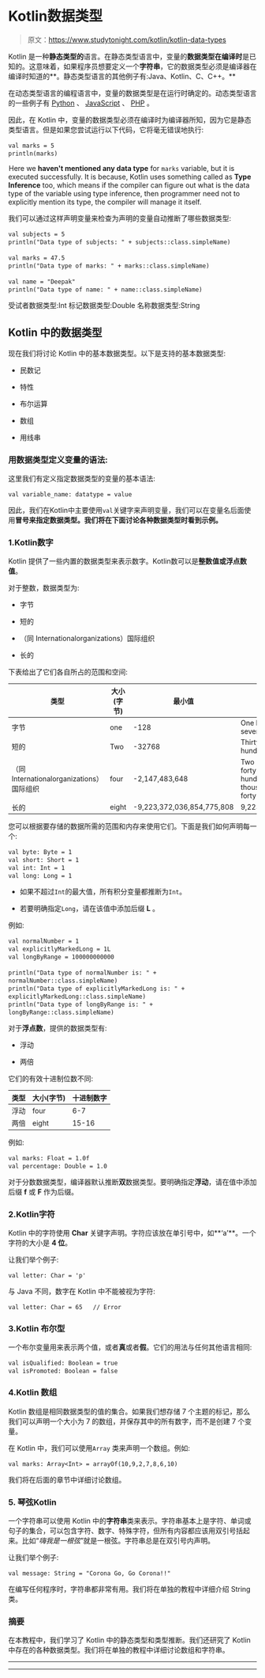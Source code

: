 # Kotlin数据类型

> 原文：<https://www.studytonight.com/kotlin/kotlin-data-types>

Kotlin 是一种**静态类型的**语言。在静态类型语言中，变量的**数据类型在编译时**是已知的。这意味着，如果程序员想要定义一个**字符串**，它的数据类型必须是编译器在编译时知道的**。静态类型语言的其他例子有:Java、Kotlin、C、C++。**

在动态类型语言的编程语言中，变量的数据类型是在运行时确定的。动态类型语言的一些例子有 [Python](https://studytonight.com/python) 、 [JavaScript](http://studytonight.com/javascript) 、 [PHP](http://studytonight.com/php) 。

因此，在 Kotlin 中，变量的数据类型必须在编译时为编译器所知，因为它是静态类型语言。但是如果您尝试运行以下代码，它将毫无错误地执行:

```
val marks = 5
println(marks) 
```

![](img/4765334125b448ec4c4bdf8285a1da72.png)Here we **haven't mentioned any data type** for `marks` variable, but it is executed successfully. It is because, Kotlin uses something called as **Type Inference** too, which means if the compiler can figure out what is the data type of the variable using type inference, then programmer need not to explicitly mention its type, the compiler will manage it itself.

我们可以通过这样声明变量来检查为声明的变量自动推断了哪些数据类型:

```
val subjects = 5
println("Data type of subjects: " + subjects::class.simpleName)

val marks = 47.5
println("Data type of marks: " + marks::class.simpleName)

val name = "Deepak"
println("Data type of name: " + name::class.simpleName) 
```

受试者数据类型:Int
标记数据类型:Double
名称数据类型:String

## Kotlin 中的数据类型

现在我们将讨论 Kotlin 中的基本数据类型。以下是支持的基本数据类型:

*   民数记

*   特性

*   布尔运算

*   数组

*   用线串

### 用数据类型定义变量的语法:

这里我们有定义指定数据类型的变量的基本语法:

```
val variable_name: datatype = value
```

因此，我们在Kotlin中主要使用`val`关键字来声明变量，我们可以在变量名后面使用**冒号来指定数据类型。我们将在下面讨论各种数据类型时看到示例。**

### 1.Kotlin数字

Kotlin 提供了一些内置的数据类型来表示数字。Kotlin数可以是**整数值或浮点数值**。

对于整数，数据类型为:

*   字节

*   短的

*   （同 Internationalorganizations）国际组织

*   长的

下表给出了它们各自所占的范围和空间:

| 类型 | 大小(字节) | 最小值 | 最大值 |
| --- | --- | --- | --- |
| 字节 | one | -128 | One hundred and twenty-seven |
| 短的 | Two | -32768 | Thirty-two thousand seven hundred and sixty-seven |
| （同 Internationalorganizations）国际组织 | four | -2,147,483,648 | Two billion one hundred and forty-seven million four hundred and eighty-three thousand six hundred and forty-seven |
| 长的 | eight | -9,223,372,036,854,775,808 | 9,223,372,036,854,775,808 |

您可以根据要存储的数据所需的范围和内存来使用它们。下面是我们如何声明每一个:

```
val byte: Byte = 1
val short: Short = 1
val int: Int = 1
val long: Long = 1
```

*   如果不超过`Int`的最大值，所有积分变量都推断为`Int`。

*   若要明确指定`Long`，请在该值中添加后缀 **L** 。

例如:

```
val normalNumber = 1
val explicitlyMarkedLong = 1L
val longByRange = 100000000000

println("Data type of normalNumber is: " + normalNumber::class.simpleName)
println("Data type of explicitlyMarkedLong is: " + explicitlyMarkedLong::class.simpleName)
println("Data type of longByRange is: " + longByRange::class.simpleName)
```

对于**浮点数**，提供的数据类型有:

*   浮动

*   两倍

它们的有效十进制位数不同:

| 类型 | 大小(字节) | 十进制数字 |
| --- | --- | --- |
| 浮动 | four | 6-7 |
| 两倍 | eight | 15-16 |

例如:

```
val marks: Float = 1.0f
val percentage: Double = 1.0
```

对于分数数据类型，编译器默认推断**双**数据类型。要明确指定**浮动**，请在值中添加后缀 **f** 或 **F** 作为后缀。

### 2.Kotlin字符

Kotlin 中的字符使用 **Char** 关键字声明。字符应该放在单引号中，如**‘a’**。一个字符的大小是 **4 位**。

让我们举个例子:

```
val letter: Char = 'p'
```

与 Java 不同，数字在 Kotlin 中不能被视为字符:

```
val letter: Char = 65   // Error
```

### 3.Kotlin 布尔型

一个布尔变量用来表示两个值，或者**真**或者**假**。它们的用法与任何其他语言相同:

```
val isQualified: Boolean = true
val isPromoted: Boolean = false
```

### 4.Kotlin 数组

Kotlin 数组是相同数据类型的值的集合。如果我们想存储 7 个主题的标记，那么我们可以声明一个大小为 7 的数组，并保存其中的所有数字，而不是创建 7 个变量。

在 Kotlin 中，我们可以使用`Array` 类来声明一个数组。例如:

```
val marks: Array<Int> = arrayOf(10,9,2,7,8,6,10)
```

我们将在后面的章节中详细讨论数组。

### 5\. 琴弦Kotlin

一个字符串可以使用 Kotlin 中的**字符串**类来表示。字符串基本上是字符、单词或句子的集合，可以包含字符、数字、特殊字符，但所有内容都应该用双引号括起来。比如“*嗨我是一根弦*”就是一根弦。字符串总是在双引号内声明。

让我们举个例子:

```
val message: String = "Corona Go, Go Corona!!"
```

在编写任何程序时，字符串都非常有用。我们将在单独的教程中详细介绍 String 类。

### 摘要

在本教程中，我们学习了 Kotlin 中的静态类型和类型推断。我们还研究了 Kotlin 中存在的各种数据类型。我们将在单独的教程中详细讨论数组和字符串。

* * *

* * *